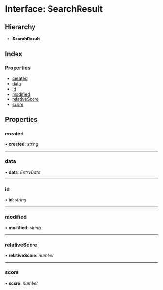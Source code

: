 
# Interface: SearchResult

## Hierarchy

* **SearchResult**

## Index

### Properties

* [created](_types_.searchresult.md#created)
* [data](_types_.searchresult.md#data)
* [id](_types_.searchresult.md#id)
* [modified](_types_.searchresult.md#modified)
* [relativeScore](_types_.searchresult.md#relativescore)
* [score](_types_.searchresult.md#score)

## Properties

###  created

• **created**: *string*

___

###  data

• **data**: *[EntryData](_types_.entrydata.md)*

___

###  id

• **id**: *string*

___

###  modified

• **modified**: *string*

___

###  relativeScore

• **relativeScore**: *number*

___

###  score

• **score**: *number*
